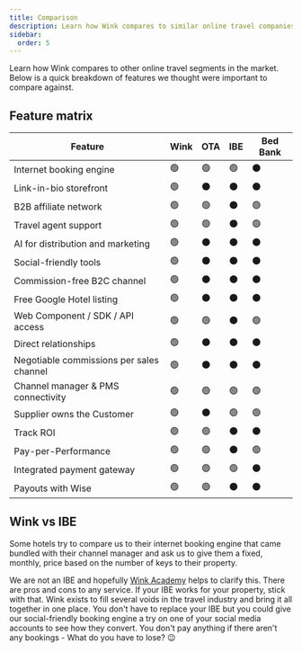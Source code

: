 ```yaml
---
title: Comparison
description: Learn how Wink compares to similar online travel companies and what are some of the benefits to joining Wink.
sidebar:
  order: 5
---
```


Learn how Wink compares to other online travel segments in the market. Below is a quick breakdown of features we thought were important to compare against.

## Feature matrix

| Feature | Wink | OTA | IBE | Bed Bank
| ----------------------- | -- | -- | -- | -- |
| Internet booking engine | 🟢 | 🟢 | 🟢 | ⚫️ | 
| Link-in-bio storefront | 🟢 | ⚫️ | ⚫️ | ⚫️ | 
| B2B affiliate network | 🟢 | 🟢 | ⚫️ | 🟢 | 
| Travel agent support | 🟢 | 🟢 | ⚫️ | 🟢 | 
| AI for distribution and marketing | 🟢 | ⚫️ | ⚫️ | ⚫️ | 
| Social-friendly tools | 🟢 | ⚫️ | ⚫️ | ⚫️ | 
| Commission-free B2C channel | 🟢 | ⚫️ | ⚫️ | ⚫️ | 
| Free Google Hotel listing | 🟢 | ⚫️ | ⚫️ | ⚫️ | 
| Web Component / SDK / API access | 🟢 | 🟢 | ⚫️ | 🟢 | 
| Direct relationships | 🟢 | ⚫️ | ⚫️ | ⚫️ | 
| Negotiable commissions per sales channel | 🟢 | ⚫️ | ⚫️ | ⚫️ | 
| Channel manager & PMS connectivity | 🟢 | 🟢 | 🟢 | 🟢 | 
| Supplier owns the Customer | 🟢 | ⚫️ | 🟢 | 🟢 | 
| Track ROI | 🟢 | 🟢 | ⚫️ | ⚫️ | 
| Pay-per-Performance | 🟢 | 🟢 | ⚫️ | 🟢 | 
| Integrated payment gateway | 🟢 | 🟢 | 🟢 | ⚫️ | 
| Payouts with Wise | 🟢 | 🟢 | ⚫️ | ⚫️ | 


## Wink vs IBE

Some hotels try to compare us to their internet booking engine that came bundled with their channel manager and ask us to give them a fixed, monthly, price based on the number of keys to their property.

We are not an IBE and hopefully [Wink Academy](/) helps to clarify this. There are pros and cons to any service. If your IBE works for your property, stick with that. 
Wink exists to fill several voids in the travel industry and bring it all together in one place. You don't have to replace your IBE but you could give our social-friendly booking engine a try on one of your social media accounts to see how they convert. You don't pay anything if there aren't any bookings - What do you have to lose? 😉
